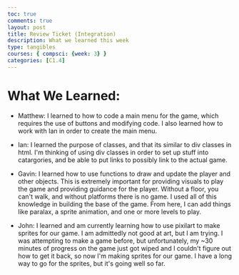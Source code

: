 ```yaml
---
toc: true
comments: true
layout: post
title: Review Ticket (Integration)
description: What we learned this week
type: tangibles
courses: { compsci: {week: 3} }
categories: [C1.4]
---
```


# What We Learned:

- Matthew: I learned to how to code a main menu for the game, which requires the use of buttons and modifying code. I also learned how to work with Ian in order to create the main menu.

- Ian: I learned the purpose of classes, and that its similar to div classes in html. I'm thinking of using div classes in order to set up stuff into catargories, and be able to put links to possibly link to the actual game.

- Gavin: I learned how to use functions to draw and update the player and other objects. This is extremely important for providing visuals to play the game and providing guidance for the player. Without a floor, you can't walk, and without platforms there is no game. I used all of this knowledge in building the base of the game. From here, I can add things like paralax, a sprite animation, and one or more levels to play.

- John: I learned and am currently learning how to use pixilart to make sprites for our game. I am admittedly not good at art, but I am trying. I was attempting to make a game before, but unfortunately, my ~30 minutes of progress on the game just got wiped and I couldn't figure out how to get it back, so now I'm making sprites for our game. I have a long way to go for the sprites, but it's going well so far. 